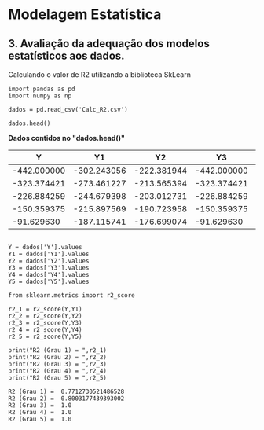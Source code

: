 #  Modelagem Estatística

## 3. Avaliação da adequação dos modelos estatísticos aos dados.

Calculando o valor de R2 utilizando a biblioteca SkLearn

```
import pandas as pd
import numpy as np

dados = pd.read_csv('Calc_R2.csv')

dados.head()
```

**Dados contidos no "dados.head()"** 

|Y|Y1|Y2|Y3|Y4|Y5|
|-|-|-|-|-|-|
|-442.000000	|-302.243056	|-222.381944	|-442.000000    |	-442.000000 |-442.000000|
|-323.374421	|-273.461227    |-213.565394	|-323.374421	|-323.374421    |-323.374421|
|-226.884259	|-244.679398	|-203.012731	|-226.884259	|-226.884259	|-226.884259|
|-150.359375	|-215.897569	|-190.723958	|-150.359375	|-150.359375	|-150.359375|
|-91.629630 	|-187.115741	|-176.699074	|-91.629630	    |-91.629630	    |-91.   629630|

```phyton

Y = dados['Y'].values
Y1 = dados['Y1'].values
Y2 = dados['Y2'].values
Y3 = dados['Y3'].values
Y4 = dados['Y4'].values
Y5 = dados['Y5'].values

from sklearn.metrics import r2_score

r2_1 = r2_score(Y,Y1)
r2_2 = r2_score(Y,Y2)
r2_3 = r2_score(Y,Y3)
r2_4 = r2_score(Y,Y4)
r2_5 = r2_score(Y,Y5)

print("R2 (Grau 1) = ",r2_1)
print("R2 (Grau 2) = ",r2_2)
print("R2 (Grau 3) = ",r2_3)
print("R2 (Grau 4) = ",r2_4)
print("R2 (Grau 5) = ",r2_5)

R2 (Grau 1) =  0.7712730521486528
R2 (Grau 2) =  0.8003177439393002
R2 (Grau 3) =  1.0
R2 (Grau 4) =  1.0
R2 (Grau 5) =  1.0
